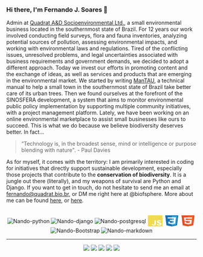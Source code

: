 ### Hi there, I'm Fernando J. Soares 👋

Admin at [Quadrat A&D Socioenvironmental Ltd.](http://www.quadrat.bio.br), a small environmental business located in the southernmost state of Brazil. For 12 years our work involved conducting field surveys, flora and fauna inventories, analyzing potential sources of pollution, assessing environmental impacts, and working with environmental laws and regulations. Tired of the conflicting issues, unresolved problems, and legal uncertainties associated with business requirements and government demands, we decided to adopt a different approach. Today we invest our efforts in promoting content and the exchange of ideas, as well as services and products that are emerging in the environmental market. We started by writing [ManTAU](https://github.com/biofsphere/mantau-ivoti), a technical manual to help a small town in the southernmost state of Brazil take better care of its urban trees. Then we found ourselves at the forefront of the SINOSFERA development, a system that aims to monitor environmental public policy implementation by supporting multiple community initiatives, with a project management platform. Lately, we have been working on an online environmental marketplace to assist small businesses like ours to succeed. This is what we do because we believe biodiversity deserves better. In fact...

> “Technology is, in the broadest sense, mind or intelligence or purpose blending with nature". - Paul Davies
 
As for myself, it comes with the territory: I am primarily interested in coding for initiatives that directly support sustainable development, especially those projects that contribute to the **conservation of biodiversity**. It is a jungle out there (literally), and my weapons of survival are Python and Django. If you want to get in touch, do not hesitate to send me an email at fernando@quadrat.bio.br, or DM me right here at @biofsphere. More about me can be found [here](https://biofsphere.github.io/resume/FJSCVENGLISH20230915.pdf), or [here](https://www.escavador.com/sobre/5123068/fernando-jaeger-soares).
  
<!--
<div align="center">
  <a href="https://github.com/biofsphere">
  <img height="180em" width="45%" src="https://github-readme-stats.vercel.app/api?username=biofsphere&show_icons=true&theme=gotham&include_all_commits=true&count_private=true"/>
  <img height="180em" width="45%" src="https://github-readme-stats.vercel.app/api/top-langs/?username=biofsphere&layout=compact&langs_count=7&theme=gotham"/>
</div>
-->

<div style="display: inline_block" align="center"><br>
  
  <img align="center" alt="Nando-python" height="30" width="40" src="https://cdn.jsdelivr.net/gh/devicons/devicon/icons/python/python-original.svg" />
  <img align="center" alt="Nando-django" height="30" width="40" src="https://cdn.jsdelivr.net/gh/devicons/devicon/icons/django/django-plain.svg" />
  <img align="center" alt="Nando-postgresql" height="30" width="40" src="https://cdn.jsdelivr.net/gh/devicons/devicon/icons/postgresql/postgresql-plain.svg" />
  <img align="center" alt="Nando-Js" height="30" width="40" src="https://raw.githubusercontent.com/devicons/devicon/master/icons/javascript/javascript-plain.svg" />
  <img align="center" alt="Nando-CSS" height="30" width="40" src="https://raw.githubusercontent.com/devicons/devicon/master/icons/css3/css3-original.svg" />
  <img align="center" alt="Nando-HTML" height="30" width="40" src="https://raw.githubusercontent.com/devicons/devicon/master/icons/html5/html5-original.svg" />  
  <img align="center" alt="Nando-Bootstrap" height="30" width="40" src="https://cdn.jsdelivr.net/gh/devicons/devicon/icons/bootstrap/bootstrap-plain.svg" />
  <img align="center" alt="Nando-markdown" height="30" width="40" src="https://cdn.jsdelivr.net/gh/devicons/devicon/icons/markdown/markdown-original.svg" />
  
 </div>
  
  ---
  
<div align="center"> 
  <a href="https://www.instagram.com/biofsphere/" target="_blank"><img src="https://img.shields.io/badge/-Instagram-%23E4405F?style=for-the-badge&logo=instagram&logoColor=white" target="_blank"></a>
  <a href = "mailto:biofsdev@gmail.com"><img src="https://img.shields.io/badge/-Gmail-%23333?style=for-the-badge&logo=gmail&logoColor=white" target="_blank"></a> 
  <a href="https://www.linkedin.com/in/fsoares" target="_blank"><img src="https://img.shields.io/badge/LinkedIn-0077B5?style=for-the-badge&logo=linkedin&logoColor=white"></a>
  <a href="https://stackoverflow.com/users/5583082/fernando-soares" target="_blank"><img src="https://img.shields.io/badge/Stack_Overflow-FE7A16?style=for-the-badge&logo=stack-overflow&logoColor=white"></a>
  <a href="https://medium.com/@BIOFSOARES" target="_blank"><img src="https://img.shields.io/badge/Medium-12100E?style=for-the-badge&logo=medium&logoColor=white"></a>
 
</div>



<!---
biofsphere/biofsphere is a ✨ special ✨ repository because its `README.md` (this file) appears on your GitHub profile.
You can click the Preview link to take a look at your changes.
--->
